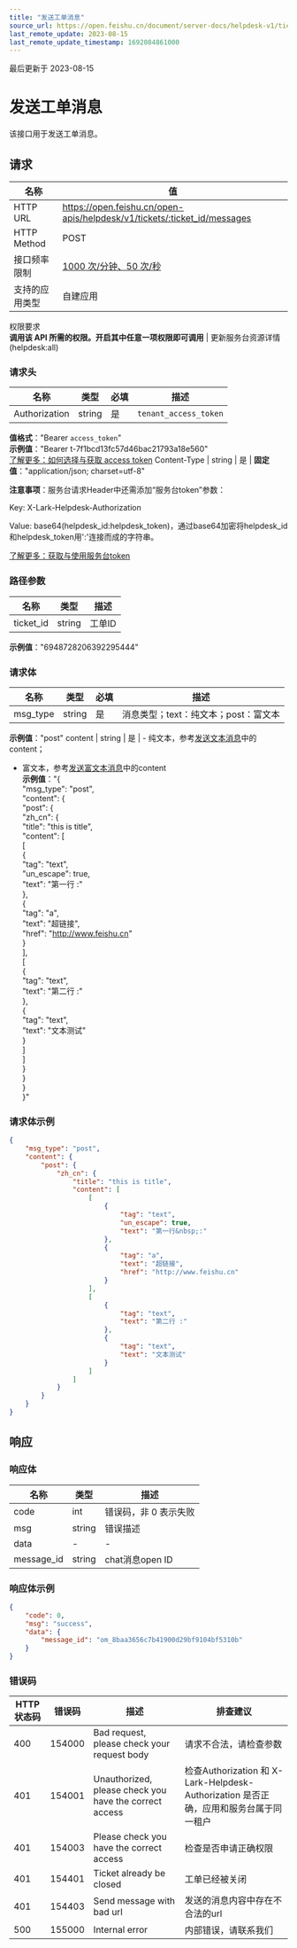 ```yaml
---
title: "发送工单消息"
source_url: https://open.feishu.cn/document/server-docs/helpdesk-v1/ticket-management/ticket-message/create
last_remote_update: 2023-08-15
last_remote_update_timestamp: 1692084861000
---
```

最后更新于 2023-08-15

# 发送工单消息

该接口用于发送工单消息。

## 请求
名称 | 值
---|---
HTTP URL | https://open.feishu.cn/open-apis/helpdesk/v1/tickets/:ticket_id/messages
HTTP Method | POST
接口频率限制 | [1000 次/分钟、50 次/秒](https://open.feishu.cn/document/ukTMukTMukTM/uUzN04SN3QjL1cDN)
支持的应用类型 | 自建应用
权限要求  
            **调用该 API 所需的权限。开启其中任意一项权限即可调用** | 更新服务台资源详情(helpdesk:all)

### 请求头

名称 | 类型 | 必填 | 描述
--- | --- | --- | ---
Authorization | string | 是 | `tenant_access_token`  
**值格式**："Bearer `access_token`"  
**示例值**："Bearer t-7f1bcd13fc57d46bac21793a18e560"  
[了解更多：如何选择与获取 access token](https://open.feishu.cn/document/uAjLw4CM/ugTN1YjL4UTN24CO1UjN/trouble-shooting/how-to-choose-which-type-of-token-to-use)
Content-Type | string | 是 | **固定值**："application/json; charset=utf-8"

**注意事项**：服务台请求Header中还需添加“服务台token”参数：

Key: X-Lark-Helpdesk-Authorization

Value: base64(helpdesk_id:helpdesk_token)，通过base64加密将helpdesk_id和helpdesk_token用':'连接而成的字符串。

[了解更多：获取与使用服务台token](https://open.feishu.cn/document/ukTMukTMukTM/ugDOyYjL4gjM24CO4IjN)

### 路径参数

名称 | 类型 | 描述
--- | --- | ---
ticket_id | string | 工单ID  
**示例值**："6948728206392295444"

### 请求体

名称 | 类型 | 必填 | 描述
--- | --- | --- | ---
msg_type | string | 是 | 消息类型；text：纯文本；post：富文本  
**示例值**："post"
content | string | 是 | - 纯文本，参考[发送文本消息](https://open.feishu.cn/document/ukTMukTMukTM/uUjNz4SN2MjL1YzM)中的content；  
- 富文本，参考[发送富文本消息](https://open.feishu.cn/document/ukTMukTMukTM/uMDMxEjLzATMx4yMwETM)中的content  
**示例值**："{  
    "msg_type": "post",  
    "content": {  
        "post": {  
            "zh_cn": {  
                "title": "this is title",  
                "content": [  
                    [  
                        {  
                            "tag": "text",  
                            "un_escape": true,  
                            "text": "第一行&nbsp;:"  
                        },  
                        {  
                            "tag": "a",  
                            "text": "超链接",  
                            "href": "http://www.feishu.cn"  
                        }  
                    ],  
                    [  
                        {  
                            "tag": "text",  
                            "text": "第二行 :"  
                        },  
                        {  
                            "tag": "text",  
                            "text": "文本测试"  
                        }  
                    ]  
                ]  
            }  
        }  
    }  
}"

### 请求体示例
```json
{
    "msg_type": "post",
    "content": {
        "post": {
            "zh_cn": {
                "title": "this is title",
                "content": [
                    [
                        {
                            "tag": "text",
                            "un_escape": true,
                            "text": "第一行&nbsp;:"
                        },
                        {
                            "tag": "a",
                            "text": "超链接",
                            "href": "http://www.feishu.cn"
                        }
                    ],
                    [
                        {
                            "tag": "text",
                            "text": "第二行 :"
                        },
                        {
                            "tag": "text",
                            "text": "文本测试"
                        }
                    ]
                ]
            }
        }
    }
}
```

## 响应

### 响应体

名称 | 类型 | 描述
--- | --- | ---
code | int | 错误码，非 0 表示失败
msg | string | 错误描述
data | \- | \-
message_id | string | chat消息open ID

### 响应体示例
```json
{
    "code": 0,
    "msg": "success",
    "data": {
        "message_id": "om_8baa3656c7b41900d29bf9104bf5310b"
    }
}
```

### 错误码

HTTP状态码 | 错误码 | 描述 | 排查建议
--- | --- | --- | ---
400 | 154000 | Bad request, please check your request body | 请求不合法，请检查参数
401 | 154001 | Unauthorized, please check you have the correct access | 检查Authorization 和 X-Lark-Helpdesk-Authorization 是否正确，应用和服务台属于同一租户
401 | 154003 | Please check you have the correct access | 检查是否申请正确权限
401 | 154401 | Ticket already be closed | 工单已经被关闭
401 | 154403 | Send message with bad url | 发送的消息内容中存在不合法的url
500 | 155000 | Internal error | 内部错误，请联系我们
